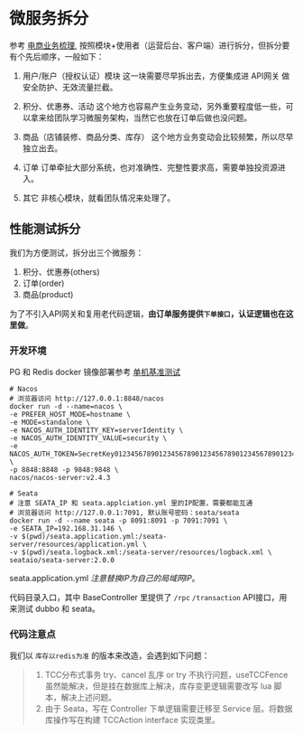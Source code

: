 # 微服务拆分
参考 [电商业务梳理](../one/01_business_abstruct), 按照模块+使用者（运营后台、客户端）进行拆分，但拆分要有个先后顺序，一般如下：
1. 用户/账户（授权认证）模块
这一块需要尽早拆出去，方便集成进 API网关 做安全防护、无效流量拦截。

2. 积分、优惠券、活动
这个地方也容易产生业务变动，另外重要程度低一些，可以拿来给团队学习微服务架构，当然它也放在订单后做也没问题。

2. 商品（店铺装修、商品分类、库存）
这个地方业务变动会比较频繁，所以尽早独立出去。

3. 订单
订单牵扯大部分系统，也对准确性、完整性要求高，需要单独投资源进入。

4. 其它
非核心模块，就看团队情况来处理了。

## 性能测试拆分
我们为方便测试，拆分出三个微服务：
1. 积分、优惠券(others)
2. 订单(order)
3. 商品(product)

为了不引入API网关和复用老代码逻辑，**由订单服务提供`下单接口`，认证逻辑也在这里做**。

### 开发环境
PG 和  Redis docker 镜像部署参考 [单机基准测试](/one/00_base_benchmark)

```shell
# Nacos
# 浏览器访问 http://127.0.0.1:8848/nacos
docker run -d --name=nacos \
-e PREFER_HOST_MODE=hostname \
-e MODE=standalone \
-e NACOS_AUTH_IDENTITY_KEY=serverIdentity \
-e NACOS_AUTH_IDENTITY_VALUE=security \
-e NACOS_AUTH_TOKEN=SecretKey012345678901234567890123456789012345678901234567890123456789 \
-p 8848:8848 -p 9848:9848 \
nacos/nacos-server:v2.4.3

# Seata
# 注意 SEATA_IP 和 seata.applciation.yml 里的IP配置，需要都能互通
# 浏览器访问 http://127.0.0.1:7091, 默认账号密码：seata/seata
docker run -d --name seata -p 8091:8091 -p 7091:7091 \
-e SEATA_IP=192.168.31.146 \
-v $(pwd)/seata.application.yml:/seata-server/resources/application.yml \
-v $(pwd)/seata.logback.xml:/seata-server/resources/logback.xml \
seataio/seata-server:2.0.0

```
<a v-bind:href="cloud+'/seata.application.yml'">seata.application.yml</a>
*注意替换IP为自己的局域网IP*。

<a v-bind:href="cloud">代码目录入口</a>，其中 BaseController 里提供了 `/rpc` `/transaction` API接口，用来测试 dubbo 和 seata。

### 代码注意点
我们以 `库存以redis为准` 的版本来改造，会遇到如下问题：
> 1. TCC分布式事务 try、cancel 乱序 or try 不执行问题，useTCCFence 虽然能解决，但是挂在数据库上解决，库存变更逻辑需要改写 lua 脚本，解决上述问题。
> 2. 由于 Seata，写在 Controller 下单逻辑需要迁移至 Service 层。将数据库操作写在构建 TCCAction interface 实现类里。
